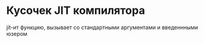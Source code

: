 #  Кусочек JIT компилятора

jit-ит функцию, вызывает со стандартными аргументами и введеннными юзером